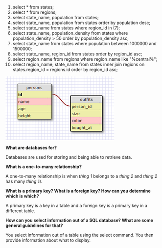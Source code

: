 1. select * from states;
2. select * from regions;
3. select state_name, population from states;
4. select state_name, population from states order by population desc;
5. select state_name from states where region_id in (7);
6. select state_name, population_density from states where population_density > 50 order by population_density asc;
7. select state_name from states where population between 1000000 and 1500000;
8. select state_name, region_id from states order by region_id asc;
9. select region_name from regions where region_name like "%central%";
10. select region_name, state_name from states inner join regions on states.region_id = regions.id order by region_id asc;

![persons-outfits schema](persons-outfits%20schema.PNG)

**What are databases for?**

Databases are used for storing and being able to retrieve data.

**What is a one-to-many relationship?**

A one-to-many relationship is when *thing 1* belongs to a *thing 2* and *thing 2* has many *thing 1*s

**What is a primary key? What is a foreign key? How can you determine which is which?**

A primary key is a key in a table and a foreign key is a primary key in a different table.

**How can you select information out of a SQL database? What are some general guidelines for that?**

You select information out of a table using the select command. You then provide information about what to display.